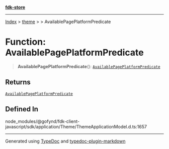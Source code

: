 [**fdk-store**](../../../README.md)
***

[Index](../../../API.md) > [theme](../../README.md) > [<internal>](../README.md) > AvailablePagePlatformPredicate

# Function: AvailablePagePlatformPredicate

> **AvailablePagePlatformPredicate**(): [`AvailablePagePlatformPredicate`](../type-aliases/type-alias.AvailablePagePlatformPredicate.md)

## Returns

[`AvailablePagePlatformPredicate`](../type-aliases/type-alias.AvailablePagePlatformPredicate.md)

## Defined In

node\_modules/@gofynd/fdk-client-javascript/sdk/application/Theme/ThemeApplicationModel.d.ts:1657

***
Generated using [TypeDoc](https://typedoc.org/) and [typedoc-plugin-markdown](https://www.npmjs.com/package/typedoc-plugin-markdown)
